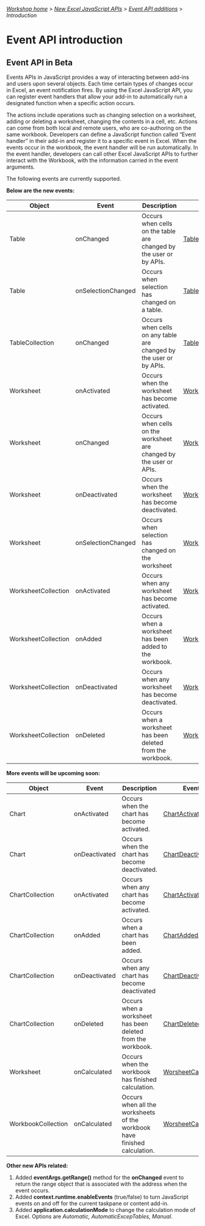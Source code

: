 _[Workshop home](../../index.md)_  >  _[New Excel JavaScript APIs](../index.md)_ > _[Event API additions](index.md)_ > _Introduction_

# Event API introduction

## Event API in Beta
Events APIs in JavaScript provides a way of interacting between add-ins and users upon several objects. Each time certain types of changes occur in Excel, an event notification fires. By using the Excel JavaScript API, you can register event handlers that allow your add-in to automatically run a designated function when a specific action occurs. 

The actions include operations such as changing selection on a worksheet, adding or deleting a worksheet, changing the contents in a cell, etc. Actions can come from both local and remote users, who are co-authoring on the same workbook. Developers can define a JavaScript function called “Event handler” in their add-in and register it to a specific event in Excel. When the events occur in the workbook, the event handler will be run automatically. In the event handler, developers can call other Excel JavaScript APIs to further interact with the Workbook, with the information carried in the event arguments.

The following events are currently supported.

**Below are the new events:**

| Object | Event | Description | Event Argument |
| --- | --- | --- | --- |
| Table | onChanged | Occurs when cells on the table are changed by the user or by APIs. | [TableChangedEventArgs](https://github.com/OfficeDev/office-js-docs/blob/ExcelJs_OpenSpec/reference/excel/tablechangedeventargs.md) |
| Table | onSelectionChanged | Occurs when selection has changed on a table. | [TableSelectionChangedEventArgs](https://github.com/OfficeDev/office-js-docs/blob/ExcelJs_OpenSpec/reference/excel/tableselectionchangedeventargs.md) |
| TableCollection | onChanged | Occurs when cells on any table are changed by the user or by APIs. | [TableChangedEventArgs](https://github.com/OfficeDev/office-js-docs/blob/ExcelJs_OpenSpec/reference/excel/tablechangedeventargs.md) |
| Worksheet | onActivated | Occurs when the worksheet has become activated. | [WorksheetActivatedEventArgs](https://github.com/OfficeDev/office-js-docs/blob/ExcelJs_OpenSpec/reference/excel/worksheetactivatedeventargs.md) |
| Worksheet| onChanged | Occurs when cells on the worksheet are changed by the user or APIs. | [WorksheetChangedEventArgs](https://github.com/OfficeDev/office-js-docs/blob/ExcelJs_OpenSpec/reference/excel/worksheetchangedeventargs.md) |
| Worksheet | onDeactivated | Occurs when the worksheet has become deactivated. | [WorksheetDeactivatedEventArgs](https://github.com/OfficeDev/office-js-docs/blob/ExcelJs_OpenSpec/reference/excel/worksheetdeactivatedeventargs.md) |
| Worksheet | onSelectionChanged | Occurs when selection has changed on the worksheet | [WorksheetSelectionChangedEventArgs](https://github.com/OfficeDev/office-js-docs/blob/ExcelJs_OpenSpec/reference/excel/worksheetselectionchangedeventargs.md) |
| WorksheetCollection | onActivated | Occurs when any worksheet has become activated. | [WorksheetActivatedEventArgs](https://github.com/OfficeDev/office-js-docs/blob/ExcelJs_OpenSpec/reference/excel/worksheetactivatedeventargs.md) |
| WorksheetCollection | onAdded | Occurs when a worksheet has been added to the workbook. | [WorksheetAddedEventArgs](https://github.com/OfficeDev/office-js-docs/blob/ExcelJs_OpenSpec/reference/excel/worksheetaddedeventargs.md) |
| WorksheetCollection| onDeactivated | Occurs when any worksheet has become deactivated. | [WorksheetDeactivatedEventArgs](https://github.com/OfficeDev/office-js-docs/blob/ExcelJs_OpenSpec/reference/excel/worksheetdeactivatedeventargs.md) |
| WorksheetCollection | onDeleted | Occurs when a worksheet has been deleted from the workbook. | [WorksheetDeletedEventargs](https://github.com/OfficeDev/office-js-docs/blob/ExcelJs_OpenSpec/reference/excel/worksheetdeletedeventargs.md) |

**More events will be upcoming soon:**

| Object | Event | Description | Event Argument |
| --- | --- | --- | --- |
| Chart | onActivated | Occurs when the chart has become activated. | [ChartActivatedEventArgs](https://github.com/OfficeDev/office-js-docs/blob/ExcelJs_OpenSpec/reference/excel/chartactivatedeventargs.md) |
| Chart | onDeactivated | Occurs when the chart has become deactivated. | [ChartDeactivatedEventArgs](https://github.com/OfficeDev/office-js-docs/blob/ExcelJs_OpenSpec/reference/excel/chartdeactivatedeventargs.md) |
| ChartCollection | onActivated | Occurs when any chart has become activated. | [ChartActivatedEventArgs](https://github.com/OfficeDev/office-js-docs/blob/ExcelJs_OpenSpec/reference/excel/chartactivatedeventargs.md) |
| ChartCollection | onAdded | Occurs when a chart has been added. | [ChartAddedEventArgs](https://github.com/OfficeDev/office-js-docs/blob/ExcelJs_OpenSpec/reference/excel/chartaddedeventargs.md) |
| ChartCollection | onDeactivated | Occurs when any chart has become deactivated | [ChartDeactivatedEventArgs](https://github.com/OfficeDev/office-js-docs/blob/ExcelJs_OpenSpec/reference/excel/chartdeactivatedeventargs.md) |
| ChartCollection | onDeleted | Occurs when a worksheet has been deleted from the workbook. | [ChartDeletedEvent](https://github.com/OfficeDev/office-js-docs/blob/ExcelJs_OpenSpec/reference/excel/chartdeletedevent.md) |
| Worksheet | onCalculated | Occurs when the workbook has finished calculation. | [WorsheetCalculatedEventArgs](https://github.com/OfficeDev/office-js-docs/blob/ExcelJs_OpenSpec/reference/excel/worksheetcalculatedeventargs.md) |
| WorkbookCollection | onCalculated | Occurs when all the worksheets of the workbook have finished calculation. | [WorsheetCalculatedEventArgs](https://github.com/OfficeDev/office-js-docs/blob/ExcelJs_OpenSpec/reference/excel/worksheetcalculatedeventargs.md) |

**Other new APIs related:**

1. Added **eventArgs.getRange()** method for the **onChanged** event to return the range object that is associated with the address when the event occurs.
2. Added **context.runtime.enableEvents** (true/false) to turn JavaScript events on and off for the current taskpane or content add-in.
3. Added **application.calculationMode** to change the calculation mode of Excel. Options are _Automatic, AutomaticExcepTables, Manual_.
